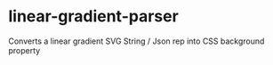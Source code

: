 # linear-gradient-parser
Converts a linear gradient SVG String / Json rep into CSS background property
